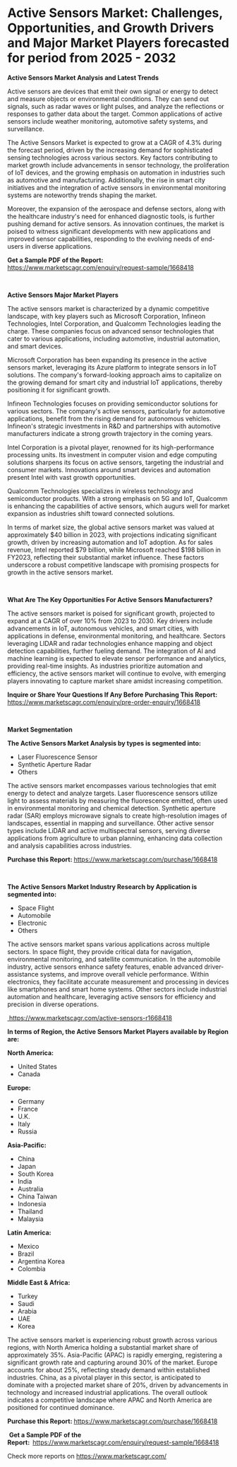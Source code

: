 <p><h1>Active Sensors Market: Challenges, Opportunities, and Growth Drivers and Major Market Players forecasted for period from 2025 - 2032</h1></p><p><strong>Active Sensors Market Analysis and Latest Trends</strong></p>
<p><p>Active sensors are devices that emit their own signal or energy to detect and measure objects or environmental conditions. They can send out signals, such as radar waves or light pulses, and analyze the reflections or responses to gather data about the target. Common applications of active sensors include weather monitoring, automotive safety systems, and surveillance.</p><p>The Active Sensors Market is expected to grow at a CAGR of 4.3% during the forecast period, driven by the increasing demand for sophisticated sensing technologies across various sectors. Key factors contributing to market growth include advancements in sensor technology, the proliferation of IoT devices, and the growing emphasis on automation in industries such as automotive and manufacturing. Additionally, the rise in smart city initiatives and the integration of active sensors in environmental monitoring systems are noteworthy trends shaping the market.</p><p>Moreover, the expansion of the aerospace and defense sectors, along with the healthcare industry's need for enhanced diagnostic tools, is further pushing demand for active sensors. As innovation continues, the market is poised to witness significant developments with new applications and improved sensor capabilities, responding to the evolving needs of end-users in diverse applications.</p></p>
<p><strong>Get a Sample PDF of the Report:&nbsp;</strong> <a href="https://www.marketscagr.com/enquiry/request-sample/1668418?utm_campaign=3163&utm_medium=2&utm_source=Github&utm_content=ia&utm_term=06042025&utm_id=active-sensors">https://www.marketscagr.com/enquiry/request-sample/1668418</a></p>
<p>&nbsp;</p>
<p><strong>Active Sensors Major Market Players</strong></p>
<p><p>The active sensors market is characterized by a dynamic competitive landscape, with key players such as Microsoft Corporation, Infineon Technologies, Intel Corporation, and Qualcomm Technologies leading the charge. These companies focus on advanced sensor technologies that cater to various applications, including automotive, industrial automation, and smart devices.</p><p>Microsoft Corporation has been expanding its presence in the active sensors market, leveraging its Azure platform to integrate sensors in IoT solutions. The company's forward-looking approach aims to capitalize on the growing demand for smart city and industrial IoT applications, thereby positioning it for significant growth.</p><p>Infineon Technologies focuses on providing semiconductor solutions for various sectors. The company's active sensors, particularly for automotive applications, benefit from the rising demand for autonomous vehicles. Infineon's strategic investments in R&D and partnerships with automotive manufacturers indicate a strong growth trajectory in the coming years.</p><p>Intel Corporation is a pivotal player, renowned for its high-performance processing units. Its investment in computer vision and edge computing solutions sharpens its focus on active sensors, targeting the industrial and consumer markets. Innovations around smart devices and automation present Intel with vast growth opportunities.</p><p>Qualcomm Technologies specializes in wireless technology and semiconductor products. With a strong emphasis on 5G and IoT, Qualcomm is enhancing the capabilities of active sensors, which augurs well for market expansion as industries shift toward connected solutions.</p><p>In terms of market size, the global active sensors market was valued at approximately $40 billion in 2023, with projections indicating significant growth, driven by increasing automation and IoT adoption. As for sales revenue, Intel reported $79 billion, while Microsoft reached $198 billion in FY2023, reflecting their substantial market influence. These factors underscore a robust competitive landscape with promising prospects for growth in the active sensors market.</p></p>
<p>&nbsp;</p>
<p><strong>What Are The Key Opportunities For Active Sensors Manufacturers?</strong></p>
<p><p>The active sensors market is poised for significant growth, projected to expand at a CAGR of over 10% from 2023 to 2030. Key drivers include advancements in IoT, autonomous vehicles, and smart cities, with applications in defense, environmental monitoring, and healthcare. Sectors leveraging LIDAR and radar technologies enhance mapping and object detection capabilities, further fueling demand. The integration of AI and machine learning is expected to elevate sensor performance and analytics, providing real-time insights. As industries prioritize automation and efficiency, the active sensors market will continue to evolve, with emerging players innovating to capture market share amidst increasing competition.</p></p>
<p><strong>Inquire or Share Your Questions If Any Before Purchasing This Report:</strong> <a href="https://www.marketscagr.com/enquiry/pre-order-enquiry/1668418?utm_campaign=3163&utm_medium=2&utm_source=Github&utm_content=ia&utm_term=06042025&utm_id=active-sensors">https://www.marketscagr.com/enquiry/pre-order-enquiry/1668418</a></p>
<p>&nbsp;</p>
<p><strong>Market Segmentation</strong></p>
<p><strong>The Active Sensors Market Analysis by types is segmented into:</strong></p>
<p><ul><li>Laser Fluorescence Sensor</li><li>Synthetic Aperture Radar</li><li>Others</li></ul></p>
<p><p>The active sensors market encompasses various technologies that emit energy to detect and analyze targets. Laser fluorescence sensors utilize light to assess materials by measuring the fluorescence emitted, often used in environmental monitoring and chemical detection. Synthetic aperture radar (SAR) employs microwave signals to create high-resolution images of landscapes, essential in mapping and surveillance. Other active sensor types include LiDAR and active multispectral sensors, serving diverse applications from agriculture to urban planning, enhancing data collection and analysis capabilities across industries.</p></p>
<p><strong>Purchase this Report:&nbsp;</strong><a href="https://www.marketscagr.com/purchase/1668418?utm_campaign=3163&utm_medium=2&utm_source=Github&utm_content=ia&utm_term=06042025&utm_id=active-sensors">https://www.marketscagr.com/purchase/1668418</a></p>
<p>&nbsp;</p>
<p><strong>The Active Sensors Market Industry Research by Application is segmented into:</strong></p>
<p><ul><li>Space Flight</li><li>Automobile</li><li>Electronic</li><li>Others</li></ul></p>
<p><p>The active sensors market spans various applications across multiple sectors. In space flight, they provide critical data for navigation, environmental monitoring, and satellite communication. In the automobile industry, active sensors enhance safety features, enable advanced driver-assistance systems, and improve overall vehicle performance. Within electronics, they facilitate accurate measurement and processing in devices like smartphones and smart home systems. Other sectors include industrial automation and healthcare, leveraging active sensors for efficiency and precision in diverse operations.</p></p>
<p><a href="https://www.marketscagr.com/active-sensors-r1668418?utm_campaign=3163&utm_medium=2&utm_source=Github&utm_content=ia&utm_term=06042025&utm_id=active-sensors">&nbsp;https://www.marketscagr.com/active-sensors-r1668418</a></p>
<p><strong>In terms of Region, the Active Sensors Market Players available by Region are:</strong></p>
<p>
    <p> <strong> North America: </strong>
        <ul>
            <li>United States</li>
            <li>Canada</li>
        </ul>
        </p> 
    <p> <strong> Europe: </strong>
        <ul>
            <li>Germany</li>
            <li>France</li>
            <li>U.K.</li>
            <li>Italy</li>
            <li>Russia</li>
        </ul>
        </p> 
    <p> <strong> Asia-Pacific: </strong>
        <ul>
            <li>China</li>
            <li>Japan</li>
            <li>South Korea</li>
            <li>India</li>
            <li>Australia</li>
            <li>China Taiwan</li>
            <li>Indonesia</li>
            <li>Thailand</li>
            <li>Malaysia</li>
        </ul>
        </p> 
    <p> <strong> Latin America: </strong>
        <ul>
            <li>Mexico</li>
            <li>Brazil</li>
            <li>Argentina Korea</li>
            <li>Colombia</li>
        </ul>
        </p> 
    <p> <strong> Middle East & Africa: </strong>
        <ul>
            <li>Turkey</li>
            <li>Saudi</li>
            <li>Arabia</li>
            <li>UAE</li>
            <li>Korea</li>
        </ul>
    </p>
    </p>
<p><p>The active sensors market is experiencing robust growth across various regions, with North America holding a substantial market share of approximately 35%. Asia-Pacific (APAC) is rapidly emerging, registering a significant growth rate and capturing around 30% of the market. Europe accounts for about 25%, reflecting steady demand within established industries. China, as a pivotal player in this sector, is anticipated to dominate with a projected market share of 20%, driven by advancements in technology and increased industrial applications. The overall outlook indicates a competitive landscape where APAC and North America are positioned for continued dominance.</p></p>
<p><strong>Purchase this Report: </strong><a href="https://www.marketscagr.com/purchase/1668418?utm_campaign=3163&utm_medium=2&utm_source=Github&utm_content=ia&utm_term=06042025&utm_id=active-sensors">https://www.marketscagr.com/purchase/1668418</a></p>
<p>&nbsp;<strong>Get a Sample PDF of the Report:&nbsp;&nbsp;</strong><a href="https://www.marketscagr.com/enquiry/request-sample/1668418?utm_campaign=3163&utm_medium=2&utm_source=Github&utm_content=ia&utm_term=06042025&utm_id=active-sensors">https://www.marketscagr.com/enquiry/request-sample/1668418</a></p>
<p><strong></strong></p>
<p>Check more reports on <a href="https://www.marketscagr.com/?utm_campaign=3163&utm_medium=2&utm_source=Github&utm_content=ia&utm_term=06042025&utm_id=active-sensors">https://www.marketscagr.com/</a></p>